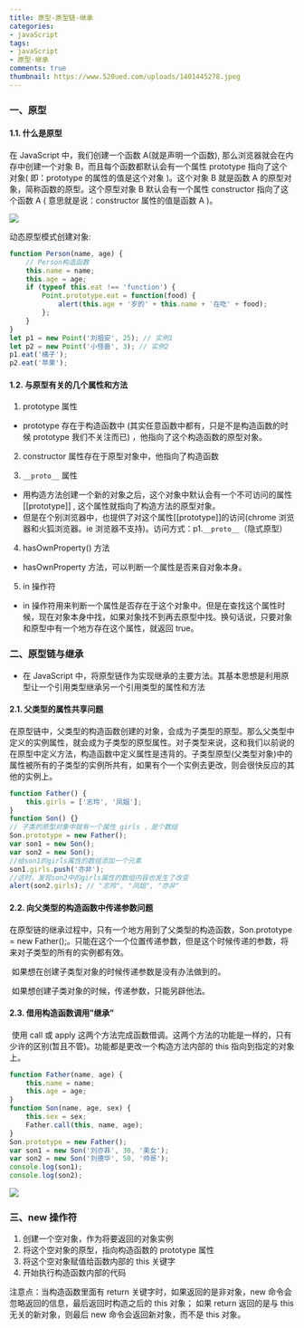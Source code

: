 ```yaml
---
title: 原型-原型链-继承
categories: 
- javaScript
tags: 
- javaScript
- 原型-继承
comments: true
thumbnail: https://www.520ued.com/uploads/1401445278.jpeg
---
```


### **一、原型**

#### 1.1. 什么是原型

在 JavaScript 中，我们创建一个函数 A(就是声明一个函数), 那么浏览器就会在内存中创建一个对象 B，而且每个函数都默认会有一个属性 prototype 指向了这个对象( 即：prototype 的属性的值是这个对象 )。这个对象 B 就是函数 A 的原型对象，简称函数的原型。这个原型对象 B 默认会有一个属性 constructor 指向了这个函数 A ( 意思就是说：constructor 属性的值是函数 A )。

![](/blog/image/prototype.png)

动态原型模式创建对象:

```js
function Person(name, age) {
    // Person构造函数
    this.name = name;
    this.age = age;
    if (typeof this.eat !== 'function') {
        Point.prototype.eat = function(food) {
            alert(this.age + '岁的' + this.name + '在吃' + food);
        };
    }
}
let p1 = new Point('刘祖安', 25); // 实例1
let p2 = new Point('小怪兽', 3); // 实例2
p1.eat('橘子');
p2.eat('苹果');
```

#### 1.2. 与原型有关的几个属性和方法

1. prototype 属性
- prototype 存在于构造函数中 (其实任意函数中都有，只是不是构造函数的时候 prototype 我们不关注而已) ，他指向了这个构造函数的原型对象。

2. constructor 属性存在于原型对象中，他指向了构造函数

3. `__proto__` 属性

- 用构造方法创建一个新的对象之后，这个对象中默认会有一个不可访问的属性 [[prototype]] , 这个属性就指向了构造方法的原型对象。
- 但是在个别浏览器中，也提供了对这个属性[[prototype]]的访问(chrome 浏览器和火狐浏览器。ie 浏览器不支持)。访问方式：p1.`__proto__`（隐式原型）

4. hasOwnProperty() 方法

- hasOwnProperty 方法，可以判断一个属性是否来自对象本身。

5. in 操作符

- in 操作符用来判断一个属性是否存在于这个对象中。但是在查找这个属性时候，现在对象本身中找，如果对象找不到再去原型中找。换句话说，只要对象和原型中有一个地方存在这个属性，就返回 true。

### **二、原型链与继承**

- 在 JavaScript 中，将原型链作为实现继承的主要方法。其基本思想是利用原型让一个引用类型继承另一个引用类型的属性和方法

#### 2.1. 父类型的属性共享问题

在原型链中，父类型的构造函数创建的对象，会成为子类型的原型。那么父类型中定义的实例属性，就会成为子类型的原型属性。对子类型来说，这和我们以前说的在原型中定义方法，构造函数中定义属性是违背的。子类型原型(父类型对象)中的属性被所有的子类型的实例所共有，如果有个一个实例去更改，则会很快反应的其他的实例上。

```js
function Father() {
    this.girls = ['志玲', '凤姐'];
}
function Son() {}
// 子类的原型对象中就有一个属性 girls ，是个数组
Son.prototype = new Father();
var son1 = new Son();
var son2 = new Son();
//给son1的girls属性的数组添加一个元素
son1.girls.push('亦非');
//这时，发现son2中的girls属性的数组内容也发生了改变
alert(son2.girls); // "志玲", "凤姐", "亦非"
```

#### 2.2. 向父类型的构造函数中传递参数问题

​ 在原型链的继承过程中，只有一个地方用到了父类型的构造函数，Son.prototype = new Father();。只能在这个一个位置传递参数，但是这个时候传递的参数，将来对子类型的所有的实例都有效。

​ 如果想在创建子类型对象的时候传递参数是没有办法做到的。

​ 如果想创建子类对象的时候，传递参数，只能另辟他法。

#### 2.3. 借用构造函数调用”继承”

​ 使用 call 或 apply 这两个方法完成函数借调。这两个方法的功能是一样的，只有少许的区别(暂且不管)。功能都是更改一个构造方法内部的 this 指向到指定的对象上。

```js
function Father(name, age) {
    this.name = name;
    this.age = age;
}
function Son(name, age, sex) {
    this.sex = sex;
    Father.call(this, name, age);
}
Son.prototype = new Father();
var son1 = new Son('刘亦菲', 30, '美女');
var son2 = new Son('刘德华', 50, '帅哥');
console.log(son1);
console.log(son2);
```

![](/blog/image/继承.png)

### **三、new 操作符**

1. 创建一个空对象，作为将要返回的对象实例
2. 将这个空对象的原型，指向构造函数的 prototype 属性
3. 将这个空对象赋值给函数内部的 this 关键字
4. 开始执行构造函数内部的代码

注意点：当构造函数里面有 return 关键字时，如果返回的是非对象，new 命令会忽略返回的信息，最后返回时构造之后的 this 对象；
如果 return 返回的是与 this 无关的新对象，则最后 new 命令会返回新对象，而不是 this 对象。
